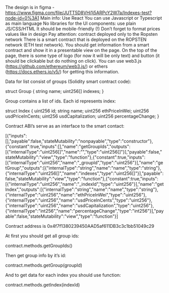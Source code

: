 The design is in figma - https://www.figma.com/file/JUTT5D8VHi1j5ARPcY2W7a/Indexes-test?node-id=0%3A1
Main info:
Use React
You can use Javascript or Typescript as main language
No libraries for the UI components: use plain JS/CSS/HTML
It should be mobile-friendly (!)
Don’t forget to format prices values like in design
Pay attention: contract deployed only to the Ropsten network
There is a smart contract that is deployed on the ROPSTEN network (ETH test network). You should get information from a smart contract and show it in a presentable view on the page. On the top of the page, there is some type of logo (for now it will be only text) and button (it should be clickable but do nothing on click).
You can use web3.js (https://github.com/ethereum/web3.js/) or ethers (https://docs.ethers.io/v5/) for getting this information.

Data for list consist of groups (Solidity smart contract code):

struct Group {
string name;
uint256[] indexes;
}

Group contains a list of ids. Each id represents index:

struct Index {
uint256 id;
string name;
uint256 ethPriceInWei;
uint256 usdPriceInCents;
uint256 usdCapitalization;
uint256 percentageChange;
}

Contract ABI’s serve as an interface to the smart contact:

[{"inputs":[],"payable":false,"stateMutability":"nonpayable","type":"constructor"},{"constant":true,"inputs":[],"name":"getGroupIds","outputs":[{"internalType":"uint256[]","name":"","type":"uint256[]"}],"payable":false,"stateMutability":"view","type":"function"},{"constant":true,"inputs":[{"internalType":"uint256","name":"_groupId","type":"uint256"}],"name":"getGroup","outputs":[{"internalType":"string","name":"name","type":"string"},{"internalType":"uint256[]","name":"indexes","type":"uint256[]"}],"payable":false,"stateMutability":"view","type":"function"},{"constant":true,"inputs":[{"internalType":"uint256","name":"_indexId","type":"uint256"}],"name":"getIndex","outputs":[{"internalType":"string","name":"name","type":"string"},{"internalType":"uint256","name":"ethPriceInWei","type":"uint256"},{"internalType":"uint256","name":"usdPriceInCents","type":"uint256"},{"internalType":"uint256","name":"usdCapitalization","type":"uint256"},{"internalType":"int256","name":"percentageChange","type":"int256"}],"payable":false,"stateMutability":"view","type":"function"}]

Contract address is 0x4f7f1380239450AAD5af611DB3c3c1bb51049c29

At first you should get all group ids:

contract.methods.getGroupIds()

Then get group info by it’s id:

contract.methods.getGroup(groupId)

And to get data for each index you should use function:

contract.methods.getIndex(indexId)
